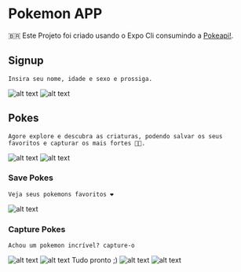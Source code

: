 # Pokemon APP

🇧🇷 Este Projeto foi criado usando o Expo Cli consumindo a [Pokeapi!](https://pokeapi.co).

## Signup
    Insira seu nome, idade e sexo e prossiga.
![alt text](./assets_readme/1.jpeg)
![alt text](./assets_readme/gif-1.gif)
## Pokes
    Agore explore e descubra as criaturas, podendo salvar os seus favoritos e capturar os mais fortes 🐱‍🐉.
![alt text](./assets_readme/2.jpeg)
![alt text](./assets_readme/gif-2.gif)
### Save Pokes
    Veja seus pokemons favoritos ❤
![alt text](./assets_readme/3.jpeg)

### Capture Pokes
    Achou um pokemon incrível? capture-o
![alt text](./assets_readme/gif-3.gif)
![alt text](./assets_readme/4.jpeg)
    Tudo pronto ;)
![alt text](./assets_readme/gif-4.gif)
![alt text](./assets_readme/5.jpeg)

    